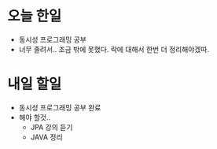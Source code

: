 # 오늘 한일
- 동시성 프로그래밍 공부
- 너무 졸려서.. 조금 밖에 못했다. 락에 대해서 한번 더 정리해야겠따.

# 내일 할일
- 동시성 프로그래밍 공부 완료
- 해야 할것..
  - JPA 강의 듣기
  - JAVA 정리
